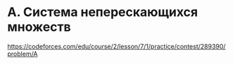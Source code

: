 # A. Система неперескающихся множеств

https://codeforces.com/edu/course/2/lesson/7/1/practice/contest/289390/problem/A
